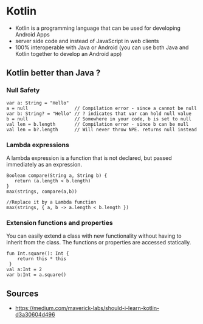 # Kotlin

- Kotlin is a programming language that can be used for developing Android Apps
- server side code and instead of JavaScript in web clients
- 100% interoperable with Java or Android (you can use both Java and Kotlin together to develop an Android app)

##  Kotlin better than Java ?

### Null Safety

    var a: String = "Hello"
    a = null                 // Compilation error - since a cannot be null
    var b: String? = "Hello" // ? indicates that var can hold null value
    b = null                 // Somewhere in your code, b is set to null
    val len = b.length       // Compilation error - since b can be null
    val len = b?.length      // Will never throw NPE. returns null instead
    
### Lambda expressions

A lambda expression is a function that is not declared, but passed immediately as an expression.

    Boolean compare(String a, String b) {
       return (a.length < b.length)
    }
    max(strings, compare(a,b))
    
    //Replace it by a Lambda function
    max(strings, { a, b -> a.length < b.length })
    
### Extension functions and properties

You can easily extend a class with new functionality without having to inherit from the class. The functions or properties are accessed statically.

    fun Int.square(): Int {  
        return this * this
     }
    val a:Int = 2
    var b:Int = a.square()
    
## Sources

- https://medium.com/maverick-labs/should-i-learn-kotlin-d3a30604d496